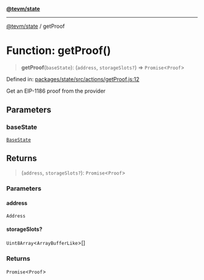 [**@tevm/state**](../README.md)

***

[@tevm/state](../globals.md) / getProof

# Function: getProof()

> **getProof**(`baseState`): (`address`, `storageSlots?`) => `Promise`\<`Proof`\>

Defined in: [packages/state/src/actions/getProof.js:12](https://github.com/evmts/tevm-monorepo/blob/main/packages/state/src/actions/getProof.js#L12)

Get an EIP-1186 proof from the provider

## Parameters

### baseState

[`BaseState`](../type-aliases/BaseState.md)

## Returns

> (`address`, `storageSlots?`): `Promise`\<`Proof`\>

### Parameters

#### address

`Address`

#### storageSlots?

`Uint8Array`\<`ArrayBufferLike`\>[]

### Returns

`Promise`\<`Proof`\>
